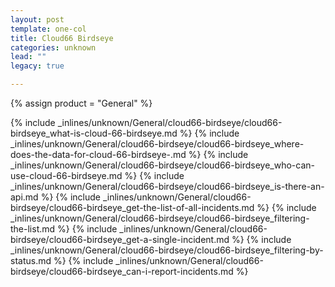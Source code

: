```yaml
---
layout: post
template: one-col
title: Cloud66 Birdseye
categories: unknown
lead: ""
legacy: true

---
```

{% assign product = "General" %}

{% include _inlines/unknown/General/cloud66-birdseye/cloud66-birdseye_what-is-cloud-66-birdseye.md %}
{% include _inlines/unknown/General/cloud66-birdseye/cloud66-birdseye_where-does-the-data-for-cloud-66-birdseye-.md %}
{% include _inlines/unknown/General/cloud66-birdseye/cloud66-birdseye_who-can-use-cloud-66-birdseye.md %}
{% include _inlines/unknown/General/cloud66-birdseye/cloud66-birdseye_is-there-an-api.md %}
{% include _inlines/unknown/General/cloud66-birdseye/cloud66-birdseye_get-the-list-of-all-incidents.md %}
{% include _inlines/unknown/General/cloud66-birdseye/cloud66-birdseye_filtering-the-list.md %}
{% include _inlines/unknown/General/cloud66-birdseye/cloud66-birdseye_get-a-single-incident.md %}
{% include _inlines/unknown/General/cloud66-birdseye/cloud66-birdseye_filtering-by-status.md %}
{% include _inlines/unknown/General/cloud66-birdseye/cloud66-birdseye_can-i-report-incidents.md %}
